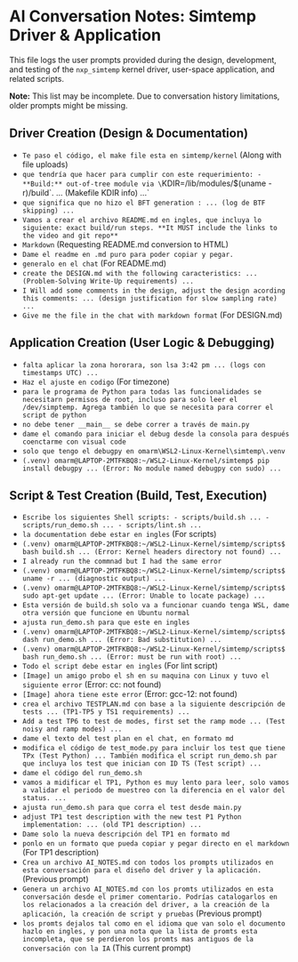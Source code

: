 # AI Conversation Notes: Simtemp Driver & Application

This file logs the user prompts provided during the design, development, and testing of the `nxp_simtemp` kernel driver, user-space application, and related scripts.

**Note:** This list may be incomplete. Due to conversation history limitations, older prompts might be missing.

## Driver Creation (Design & Documentation)

* `Te paso el código, el make file esta en simtemp/kernel` (Along with file uploads)
* `que tendría que hacer para cumplir con este requerimiento: - **Build:** out‑of‑tree module via \`KDIR=/lib/modules/\$(uname -r)/build\`. ... (Makefile KDIR info) ...\`
* `que significa que no hizo el BFT generation : ... (log de BTF skipping) ...`
* `Vamos a crear el archivo README.md en ingles, que incluya lo siguiente: exact build/run steps. **It MUST include the links to the video and git repo**`
* `Markdown` (Requesting README.md conversion to HTML)
* `Dame el readme en .md puro para poder copiar y pegar.`
* `generalo en el chat` (For README.md)
* `create the DESIGN.md with the following caracteristics: ... (Problem‑Solving Write‑Up requirements) ...`
* `I Will add some comments in the design, adjust the design acording this comments: ... (design justification for slow sampling rate) ...`
* `Give me the file in the chat with markdown format` (For DESIGN.md)

## Application Creation (User Logic & Debugging)

* `falta aplicar la zona hororara, son lsa 3:42 pm ... (logs con timestamps UTC) ...`
* `Haz el ajuste en codigo` (For timezone)
* `para le programa de Python para todas las funcionalidades se necesitarn permisos de root, incluso para solo leer el /dev/simptemp. Agrega también lo que se necesita para correr el script de python`
* `no debe tener __main__ se debe correr a través de main.py`
* `dame el comando para iniciar el debug desde la consola para después coenctarme con visual code`
* `solo que tengo el debugpy en omarm\WSL2-Linux-Kernel\simtemp\.venv`
* `(.venv) omarm@LAPTOP-2MTFKBQ8:~/WSL2-Linux-Kernel/simtemp$ pip install debugpy ... (Error: No module named debugpy con sudo) ...`

## Script & Test Creation (Build, Test, Execution)

* `Escribe los siguientes Shell scripts: - scripts/build.sh ... - scripts/run_demo.sh ... - scripts/lint.sh ...`
* `la documentation debe estar en ingles` (For scripts)
* `(.venv) omarm@LAPTOP-2MTFKBQ8:~/WSL2-Linux-Kernel/simtemp/scripts$ bash build.sh ... (Error: Kernel headers directory not found) ...`
* `I already run the commnad but I had the same error`
* `(.venv) omarm@LAPTOP-2MTFKBQ8:~/WSL2-Linux-Kernel/simtemp/scripts$ uname -r ... (diagnostic output) ...`
* `(.venv) omarm@LAPTOP-2MTFKBQ8:~/WSL2-Linux-Kernel/simtemp/scripts$ sudo apt-get update ... (Error: Unable to locate package) ...`
* `Esta versión de build.sh solo va a funcionar cuando tenga WSL, dame otra versión que funcione en Ubuntu normal`
* `ajusta run_demo.sh para que este en ingles`
* `(.venv) omarm@LAPTOP-2MTFKBQ8:~/WSL2-Linux-Kernel/simtemp/scripts$ dash run_demo.sh ... (Error: Bad substitution) ...`
* `(.venv) omarm@LAPTOP-2MTFKBQ8:~/WSL2-Linux-Kernel/simtemp/scripts$ bash run_demo.sh ... (Error: must be run with root) ...`
* `Todo el script debe estar en ingles` (For lint script)
* `[Image] un amigo probo el sh en su maquina con Linux y tuvo el siguiente error` (Error: cc: not found)
* `[Image] ahora tiene este error` (Error: gcc-12: not found)
* `crea el archivo TESTPLAN.md con base a la siguiente descripción de tests ... (TP1-TP5 y TS1 requirements) ...`
* `Add a test TP6 to test de modes, first set the ramp mode ... (Test noisy and ramp modes) ...`
* `dame el texto del test plan en el chat, en formato md`
* `modifica el código de test_mode.py para incluir los test que tiene TPx (Test Python) ... También modifica el script run_demo.sh par que incluya los test que inician con ID TS (Test script) ...`
* `dame el código del run_demo.sh`
* `vamos a midificar el TP1, Python es muy lento para leer, solo vamos a validar el periodo de muestreo con la diferencia en el valor del status. ...`
* `ajusta run_demo.sh para que corra el test desde main.py`
* `adjust TP1 test description with the new test P1 Python implementation: ... (old TP1 description) ...`
* `Dame solo la nueva descripción del TP1 en formato md`
* `ponlo en un formato que pueda copiar y pegar directo en el markdown` (For TP1 description)
* `Crea un archivo AI_NOTES.md con todos los prompts utilizados en esta conversación para el diseño del driver y la aplicación.` (Previous prompt)
* `Genera un archivo AI_NOTES.md con los promts utilizados en esta conversación desde el primer comentario. Podrías catalogarlos en los relacionados a la creación del driver, a la creación de la aplicación, la creación de script y pruebas` (Previous prompt)
* `los promts dejalos tal como en el idioma que van solo el documento hazlo en ingles, y pon una nota que la lista de promts esta incompleta, que se perdieron los promts mas antiguos de la conversación con la IA` (This current prompt)